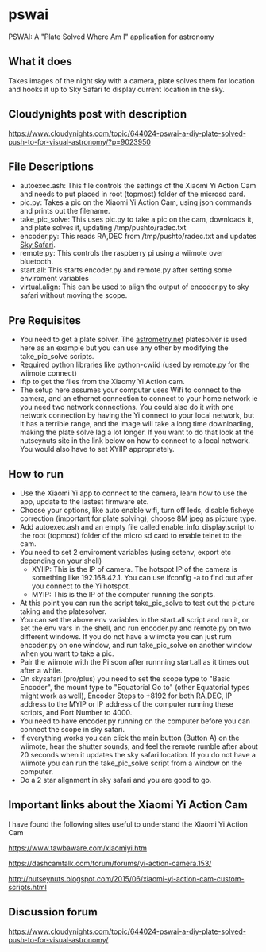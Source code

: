 # pswai
PSWAI: A "Plate Solved Where Am I" application for astronomy

## What it does
Takes images of the night sky with a camera, plate solves them for location and hooks it up
to Sky Safari to display current location in the sky.

## Cloudynights post with description

https://www.cloudynights.com/topic/644024-pswai-a-diy-plate-solved-push-to-for-visual-astronomy/?p=9023950

## File Descriptions
* autoexec.ash: This file controls the settings of the Xiaomi Yi Action Cam and needs to put placed in root (topmost) folder of the microsd card.
* pic.py: Takes a pic on the Xiaomi Yi Action Cam, using json commands and prints out the filename.
* take_pic_solve: This uses pic.py to take a pic on the cam, downloads it, and plate solves it, updating /tmp/pushto/radec.txt
* encoder.py: This reads RA,DEC from /tmp/pushto/radec.txt and updates [Sky Safari](https://skysafariastronomy.com/ "SkySafari").
* remote.py: This controls the raspberry pi using a wiimote over bluetooth.
* start.all: This starts  encoder.py and remote.py after setting some enviroment variables
* virtual.align: This can be used to align the output of encoder.py to sky safari without moving the scope.

## Pre Requisites
 * You need to get a plate solver. The [astrometry.net](https://github.com/dstndstn/astrometry.net "Astrometry.net") platesolver is used here as an example but you can use any other by modifying the take_pic_solve scripts.
 * Required python libraries like python-cwiid (used by remote.py for the wiimote connect)
 * lftp to get the files from the Xiaomy Yi Action cam.
 * The setup here assumes your computer uses Wifi to connect to the camera, and an ethernet connection to connect to your home network ie you need two network connections. You could also do it with one network connection by having the Yi connect to your local network, but it has a terrible range, and the image will take a long time downloading, making the plate solve lag a lot longer. If you want to do that look at the nutseynuts site in the link below on how to connect to a local network. You would also have to set XYIIP appropriately.
 
 ## How to run
 * Use the Xiaomi Yi app to connect to the camera, learn how to use the app, update to the lastest firmware etc.
 * Choose your options, like auto enable wifi, turn off leds, disable fisheye correction (important for plate solving), choose 8M jpeg as picture type.
 * Add autoexec.ash and an empty file called enable_info_display.script to the root (topmost) folder of the micro sd card to enable telnet to the cam.
 * You need to set 2 enviroment variables (using setenv, export etc depending on your shell)
    * XYIIP: This is the IP of camera. The hotspot IP of the camera is something like 192.168.42.1. You can use ifconfig -a to find out after you connect to the Yi hotspot.
    * MYIP: This is the IP of the computer running the scripts.
 * At this point you can run the script take_pic_solve to test out the picture taking and the platesolver.
 * You can set the above env variables in the start.all script and run it, or set the env vars in the shell, and run encoder.py and remote.py on two different windows. If you do not have a wiimote you can just rum encoder.py on one window, and run take_pic_solve on another window when you want to take a pic.
 * Pair the wiimote with the Pi soon after runnning start.all as it times out after a while.
 * On skysafari (pro/plus) you need to set the scope type to "Basic Encoder", the mount type to "Equatorial Go to" (other Equatorial types might work as well), Encoder Steps to +8192 for both RA,DEC, IP address to the MYIP or IP address of the computer running these scripts, and Port Number to 4000.
 * You need to have encoder.py running on the computer before you can connect the scope in sky safari.
 * If everything works you can click the main button (Button A) on the wiimote, hear the shutter sounds, and feel the remote rumble after about 20 seconds when it updates the sky safari location. If you do not have a wiimote you can run the take_pic_solve script from a window on the computer.
 * Do a 2 star alignment in sky safari and you are good to go.
 
 ## Important links about the Xiaomi Yi Action Cam
 I have found the following sites useful to understand the Xiaomi Yi Action Cam
 
 https://www.tawbaware.com/xiaomiyi.htm
 
 https://dashcamtalk.com/forum/forums/yi-action-camera.153/
 
 http://nutseynuts.blogspot.com/2015/06/xiaomi-yi-action-cam-custom-scripts.html
 
 ## Discussion forum
 https://www.cloudynights.com/topic/644024-pswai-a-diy-plate-solved-push-to-for-visual-astronomy/
